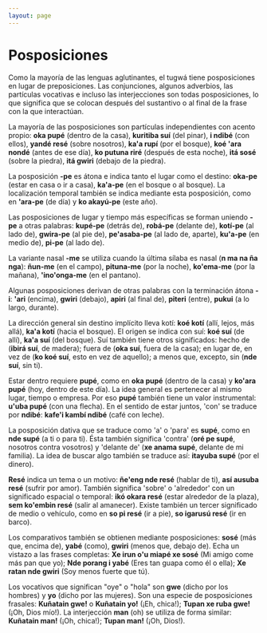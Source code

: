 ```yaml
---
layout: page
---
```


# Posposiciones

Como la mayoría de las lenguas aglutinantes, el tugwá tiene posposiciones en lugar de preposiciones. Las conjunciones, algunos adverbios, las partículas vocativas e incluso las interjecciones son todas posposiciones, lo que significa que se colocan después del sustantivo o al final de la frase con la que interactúan.

La mayoría de las posposiciones son partículas independientes con acento propio: **oka pupé** (dentro de la casa), **kuritiba suí** (del pinar), **i ndibé** (con ellos), **yandé resé** (sobre nosotros), **ka'a rupí** (por el bosque), **koé 'ara nondé** (antes de ese día), **ko putuna riré** (después de esta noche), **itá sosé** (sobre la piedra), **itá gwiri** (debajo de la piedra).

La posposición **-pe** es átona e indica tanto el lugar como el destino: **oka-pe** (estar en casa o ir a casa), **ka'a-pe** (en el bosque o al bosque). La localización temporal también se indica mediante esta posposición, como en **'ara-pe** (de día) y **ko akayú-pe** (este año).

Las posposiciones de lugar y tiempo más específicas se forman uniendo **-pe** a otras palabras: **kupé-pe** (detrás de), **robá-pe** (delante de), **kotí-pe** (al lado de), **gwira-pe** (al pie de), **pe'asaba-pe** (al lado de, aparte), **ku'a-pe** (en medio de), **pi-pe** (al lado de).

La variante nasal **-me** se utiliza cuando la última sílaba es nasal (**n ma na ña nga**): **ñun-me** (en el campo), **pituna-me** (por la noche), **ko'ema-me** (por la mañana), **'ino'onga-me** (en el pantano).

Algunas posposiciones derivan de otras palabras con la terminación átona **-i**: **'ari** (encima), **gwiri** (debajo), **apiri** (al final de), **piteri** (entre), **pukui** (a lo largo, durante).

La dirección general sin destino implícito lleva kotí: **koé kotí** (allí, lejos, más allá), **ka'a kotí** (hacia el bosque). El origen se indica con suí: **koé suí** (de allí), **ka'a suí** (del bosque). Suí también tiene otros significados: hecho de (**ibirá suí**, de madera); fuera de (**oka suí**, fuera de la casa); en lugar de, en vez de (**ko koé suí**, esto en vez de aquello); a menos que, excepto, sin (**nde suí**, sin ti).

Estar dentro requiere **pupé**, como en **oka pupé** (dentro de la casa) y **ko'ara pupé** (hoy, dentro de este día). La idea general es pertenecer al mismo lugar, tiempo o empresa. Por eso **pupé** también tiene un valor instrumental: **u'uba pupé** (con una flecha). En el sentido de estar juntos, 'con' se traduce por **ndibé**: **kafe'i kambí ndibé** (café con leche).

La posposición dativa que se traduce como 'a' o 'para' es **supé**, como en **nde supé** (a ti o para ti). Ésta también significa 'contra' (**oré pe supé**, nosotros contra vosotros) y 'delante de' (**xe anama supé**, delante de mi familia). La idea de buscar algo también se traduce así: **itayuba supé** (por el dinero).

**Resé** indica un tema o un motivo: **ñe'eng nde resé** (hablar de ti), **así ausuba resé** (sufrir por amor). También significa 'sobre' o 'alrededor' con un significado espacial o temporal: **ikó okara resé** (estar alrededor de la plaza), **sem ko'embin resé** (salir al amanecer). Existe también un tercer significado de medio o vehículo, como en **so pi resé** (ir a pie), **so igarusú resé** (ir en barco).

Los comparativos también se obtienen mediante posposiciones: **sosé** (más que, encima de), **yabé** (como), **gwiri** (menos que, debajo de). Echa un vistazo a las frases completas: **Xe irun o'u miapé xe sosé** (Mi amigo come más pan que yo); **Nde porang i yabé** (Eres tan guapa como él o ella); **Xe ratan nde gwiri** (Soy menos fuerte que tú).

Los vocativos que significan "oye" o "hola" son **gwe** (dicho por los hombres) y **yo** (dicho por las mujeres). Son una especie de posposiciones frasales: **Kuñatain gwe!** o **Kuñatain yo!** (¡Eh, chica!); **Tupan xe ruba gwe!** (¡Oh, Dios mío!). La interjección **man** (oh) se utiliza de forma similar: **Kuñatain man!** (¡Oh, chica!); **Tupan man!** (¡Oh, Dios!).


